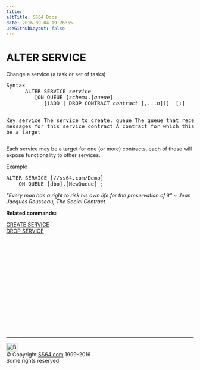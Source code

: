 ```yaml
---
title:
altTitle: SS64 Docs
date: 2016-09-04 19:26:55
useGithubLayout: false
---
```

<!-- #BeginLibraryItem "/Library/head_sql.lbi" --><!-- #EndLibraryItem --><h1>ALTER SERVICE</h1>
<p>Change a  service (a  task or set of tasks)</p>
<pre>Syntax
      ALTER SERVICE <i>service</i>
         [ON QUEUE [<i>schema</i>.]<i>queue</i>]
            [(ADD | DROP CONTRACT <i>contract</i> [,...<i>n</i>])]  [;]
	  
Key
   service     The service to create.
   queue       The queue that receives messages for this service
   contract    A contract for which this service may be a target
</pre>
<p>   Each service may be a target for one (or more) contracts, each of these will expose  functionality to other services.</p>
<p>Example</p>
<pre>ALTER SERVICE [//ss64.com/Demo]<br>    ON QUEUE [dbo].[NewQueue] ;</pre>
<p class="quote"><i>"Every man has a right to risk his own life for the preservation of it" ~ Jean Jacques Rousseau, The Social Contract</i></p>
<p><b>Related commands:</b></p>
<p>  <a href="service_c.html">CREATE SERVICE</a><br>
  <a href="service_d.html">DROP SERVICE</a></p><!-- #BeginLibraryItem "/Library/foot_sql.lbi" --><p>
<!-- ss64-sql -->
<ins class="adsbygoogle" style="display:inline-block;width:300px;height:250px" data-ad-client="ca-pub-6140977852749469" data-ad-slot="6953563613"></ins>
<script>
(adsbygoogle = window.adsbygoogle || []).push({});
</script></p>
<hr>
<div id="bl" class="footer"><a href="service_a.html#"><img src="../images/top.png" width="30" height="22" alt="Back to the Top"></a></div>
<div id="br" class="footer, tagline">© Copyright <a href="http://ss64.com/">SS64.com</a> 1999-2016<br>
Some rights reserved</div><!-- #EndLibraryItem -->

